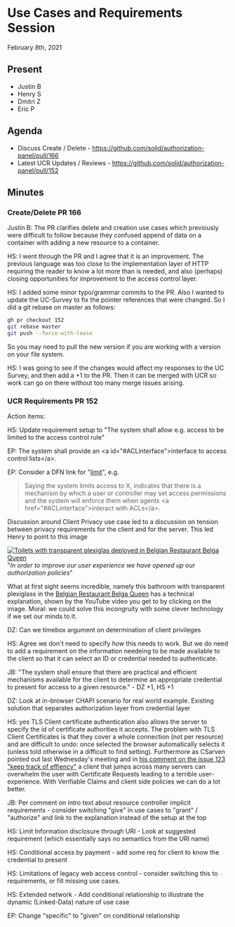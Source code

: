 # Use Cases and Requirements Session
February 8th, 2021

## Present

- Justin B
- Henry S
- Dmitri Z
- Eric P

## Agenda

- Discuss Create / Delete - https://github.com/solid/authorization-panel/pull/166
- Latest UCR Updates / Reviews - https://github.com/solid/authorization-panel/pull/152

## Minutes



### Create/Delete PR 166

Justin B: The PR clarifies delete and creation use cases which previously were difficult to follow because they confused append of data on a container with adding a new resource to a container. 


HS: I went through the PR and I agree that it is an improvement. The previous language was too close to the implementation layer of HTTP requiring the reader to know a lot more than is needed, and also (perhaps) closing opportunities for improvement to the access control layer. 

HS: I added some minor typo/grammar commits to the PR.
   Also I wanted to update the UC-Survey to fix the pointer references that were changed. So I did a git rebase on master as follows:
   
```bash
gh pr checkout 152
git rebase master
git push --force-with-lease
```

So you may need to pull the new version if you are working with a version on your file system. 

HS: I was going to see if the changes would affect my responses to the UC Survey, and then add a +1 to the PR.
  Then it can be merged with UCR so work can go on there without too many merge issues arising.


### UCR Requirements PR 152

Action items:

HS: Update requirement setup to "The system shall allow e.g. access to be limited to the access control rule"

EP: The system shall provide an \<a id="#ACLinterface">interface to access control lists\</a>.

EP: Consider a DFN link for "<a href='#limit'>limit<a>", e.g.

> Saying the system limits access to X, indicates that there is a mechanism by which a user or controller may set access permissions and the system will enforce them when agents \<a href="#ACLinterface">interact with ACLs\</a>.


Discussion around Client Privacy use case led to a discussion on tension between privacy requirements for the client and for the server. This led Henry to point to this image

[![Toilets with transparent plexiglas deployed in Belgian Restaurant Belga Queen](https://pbs.twimg.com/media/Eto26NNXAAMQmEh?format=jpg&name=medium)](https://www.youtube.com/watch?v=8Q2L3RuSnBs&feature=emb_logo)
"*In order to improve our user experience we have opened up our authorization policies*"

What at first sight seems incredible, namely this bathroom with transparent plexiglass in the [Belgian Restaurant Belga Queen](http://www.belgaqueen.be/brussels.aspx#intro) has a technical explanation, shown by the YouTube video you get to by clicking on the image. Moral: we could solve this incongruity with some clever technology if we set our minds to it.

DZ: Can we timebox argument on determination of client privileges

HS: Agree we don't need to specify *how* this needs to work. But we do need to add a requirement on the information needeing to be made available to the client so that it can select an ID or credential needed to authenticate. 

JB: "The system shall ensure that there are practical and efficient mechanisms available for the client to determine an appropriate credential to present for access to a given resource." - DZ +1, HS +1

DZ: Look at in-browser CHAPI scenario for real world example. Existing solution that separates authorization layer from credential layer

HS: yes TLS Client certificate authentication also allows the server to specify the id of certificate authorities it accepts.
The problem with TLS Client Certificates is that they cover a whole connection (not per resource) and are difficult to undo: once selected the browser automatically selects it (unless told otherwise in a difficult to find setting). Furthermore as CSarven pointed out last Wednesday's meeting and in [his comment on the issue 123 "keep track of effiency"](https://github.com/solid/authentication-panel/issues/123#issuecomment-768606815) a client that jumps across many servers can overwhelm the user with Certificate Requests leading to a terrible user-experience. With Verifiable Claims and client side policies we can do a lot better. 

JB: Per comment on intro text about resource controller implicit requirements - consider switching "give" in use cases to "grant" / "authorize" and link to the explanation instead of the setup at the top

HS: Limit Information disclosure through URI - Look at suggested requirement (which essentially says no semantics from the URI name)

HS: Conditional access by payment - add some req for client to know the credential to present

HS: Limitations of legacy web access control - consider switching this to requirements, or fill missing use cases.

HS: Extended network - Add conditional relationship to illustrate the dynamic (Linked-Data) nature of use case

EP: Change "specific" to "given" on conditional relationship

